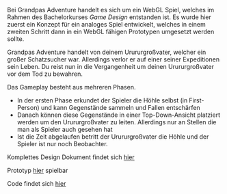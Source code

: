 Bei Grandpas Adventure handelt es sich um ein WebGL Spiel, welches im Rahmen des Bachelorkurses *Game Design* entstanden ist. 
Es wurde hier zuerst ein Konzept für ein analoges Spiel entwickelt, welches in einem zweiten Schritt dann in ein WebGL fähigen Prototypen umgesetzt werden sollte.

Grandpas Adventure handelt von deinem Urururgroßvater, welcher ein großer Schatzsucher war. Allerdings verlor er auf einer seiner Expeditionen sein Leben.
Du reist nun in die Vergangenheit um deinen Urururgroßvater vor dem Tod zu bewahren. 

Das Gameplay besteht aus mehreren Phasen.
- In der ersten Phase erkundet der Spieler die Höhle selbst (in First-Person) und kann Gegenstände sammeln und Fallen entschärfen
- Danach können diese Gegenstände in einer Top-Down-Ansicht platziert werden um den Urururgroßvater zu leiten. Allerdings nur an Stellen die man als Spieler auch gesehen hat
- Ist die Zeit abgelaufen betritt der Urururgroßvater die Höhle und der Spieler ist nur noch Beobachter.

Komplettes Design Dokument findet sich [hier](Grandpas_Adventure.pdf)

Prototyp [hier](Game/index.html) spielbar

Code findet sich [hier](https://github.com/P34nut/GrandpasAdventure)
